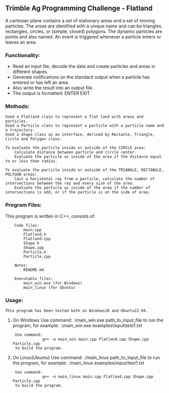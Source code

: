 ## Trimble Ag Programming Challenge - Flatland

A cartesian plane contains a set of stationary areas and a set of moving particles.  The areas are identified with a unique name and can be triangles, rectangles, circles, or (simple, closed) polygons.  The dynamic particles are points and also named.  An event is triggered whenever a particle enters or leaves an area.

### Functionality:

* Read an input file, decode the data and create particles and areas in different shapes.
* Generate notifications on the standard output when a particle has entered or has left an area.
* Also write the result into an output file.
* The output is formatted:
        ENTER <time> <particle name> <area name>
        EXIT <time> <particle name> <area name>


### Methods:
    
    Used a Flatland class to represent a flat land with areas and particles.
    Used a Particle class to represent a particle with a particle name and a trajectory.
    Used a Shape class as an interface, derived by Rectanle, Triangle, Circle and Polygon class.

    To evaluate the particle inside or outside of the CIRCLE area:
        Calculate distance between particle and circle center. 
        Evaluate the particle as inside of the area if the distance equal to or less than radius.

    To evaluate the particle inside or outside of the TRIANGLE, RECTANGLE, POLYGON areas:
        Cast a horizontal ray from a particle, calculate the number of intersections between the ray and every size of the area.
        Evaluate the particle as inside of the area if the number of intersections is odd, or if the particle is on the side of area.


### Program Files:

This program is written in C++, consists of:
```
    Code files:
        main.cpp
        Flatland.h
        Flatland.cpp
        Shape.h
        Shape.cpp
        Particle.h
        Particle.cpp

    Notes:
        README.md

    Executable files:
        main_win.exe (for Windows)
        main_linux (for Ubuntu)
```

### Usage:
        
    This program has been tested both on Windows10 and Ubuntu22.04.

1. On Windows
        Use command: 
                    .\main_win.exe path_to_input_file
        to run the program, for example: 
                    .\main_win.exe examples\input\test1.txt
        
        Use command: 
                    g++ -o main_win main.cpp Flatland.cpp Shape.cpp Particle.cpp
        to build the program.

2. On Linux(Ubuntu)
        Use command: 
                    ./main_linux path_to_input_file
        to run the program, for example: 
                    ./main_linux examples/input/test1.txt

        Use command: 
                    g++ -o main_linux main.cpp Flatland.cpp Shape.cpp Particle.cpp
        to build the program.
